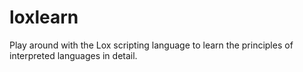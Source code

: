 # loxlearn
Play around with the Lox scripting language to learn the principles of interpreted languages in detail.
